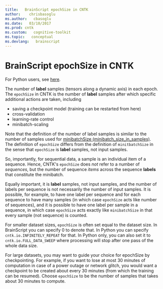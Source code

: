 ```yaml
---
title:   BrainScript epochSize in CNTK 
author:    chrisbasoglu
ms.author:   cbasoglu
ms.date:   03/10/2017
ms.prod: cntk
ms.custom:   cognitive-toolkit
ms.topic:   conceptual
ms.devlang:   brainscript
---
```


# BrainScript epochSize in CNTK 

For Python users, see [here](./Interpreting-epoch_size-and-minibatch_size_in_samples-and-MinibatchSource.next_minibatch-in-CNTK.md).  

The number of **label** samples (tensors along a dynamic axis) in each epoch. The `epochSize` in CNTK is the number of **label** samples after which specific additional actions are taken, including
* saving a checkpoint model (training can be restarted from here)
* cross-validation
* learning-rate control
* minibatch-scaling

Note that the definition of the number of label samples is similar to the number of samples used for [minibatchSize (minibatch_size_in_samples)](./BrainScript-minibatchSize-and-Python-minibatch_size_in_samples-in-CNTK.md). The definition of `epochSize` differs from the definition of `minitbatchSize` in the sense that `epochSize` is **label** samples, not input samples.

So, importantly, for sequential data, a sample is an individual item of a sequence.
Hence, CNTK's `epochSize` does *not* refer to a number of *sequences*,
but the number of sequence *items* across the sequence **labels** that constitute the minibatch.  

Equally important, it is **label** samples, not input samples, and the number of labels per sequence is not necessarily the number of input samples.  It is possible, for example, to have one label per sequence and for each sequence to have many samples (in which case `epochSize` acts like number of sequences), and it is possible to have one label per sample in a sequence, in which case `epochSize` acts exactly like `minibatchSize` in that every sample (not sequence) is counted.

For smaller dataset sizes, `epochSize` is often set equal to the dataset size. In BrainScript you can specify 0 to denote that. In Python you can specify `cntk.io.INFINITELY_REPEAT` for that. In Python only, you can also set it to `cntk.io.FULL_DATA_SWEEP` where processing will stop after one pass of the whole data size.

For large datasets, you may want to guide your choice for epochSize by checkpointing. For example, if you want to lose at most 30 minutes of computation in case of a power outage or network glitch, you would want a checkpoint to be created about every 30 minutes (from which the training can be resumed). Choose `epochSize` to be the number of samples that takes about 30 minutes to compute.
